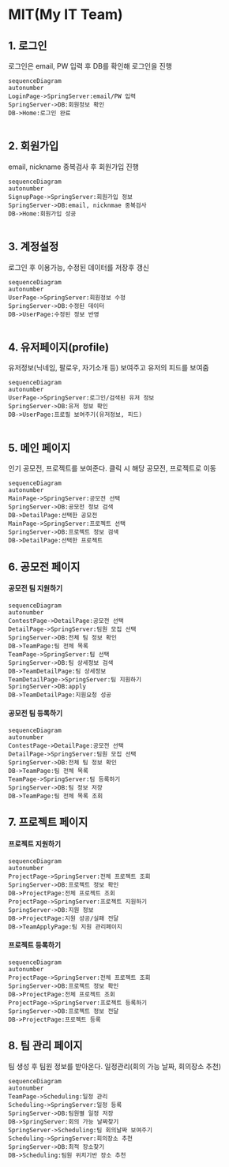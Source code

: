 # MIT(My IT Team)



## 1. 로그인



로그인은 email, PW 입력 후 DB를 확인해 로그인을 진행

```mermaid
sequenceDiagram
autonumber
LoginPage->SpringServer:email/PW 입력
SpringServer->DB:회원정보 확인
DB->Home:로그인 완료


```

## 2. 회원가입

email, nickname 중복검사 후 회원가입 진행

```mermaid
sequenceDiagram
autonumber
SignupPage->SpringServer:회원가입 정보
SpringServer->DB:email, nicknmae 중복검사
DB->Home:회원가입 성공


```

## 3. 계정설정

로그인 후 이용가능, 수정된 데이터를 저장후 갱신

```mermaid
sequenceDiagram
autonumber
UserPage->SpringServer:회원정보 수정
SpringServer->DB:수정된 데이터
DB->UserPage:수정된 정보 반영


```

## 4. 유저페이지(profile)

유저정보(닉네임, 팔로우, 자기소개 등) 보여주고 유저의 피드를 보여줌

```mermaid
sequenceDiagram
autonumber
UserPage->SpringServer:로그인/검색된 유저 정보
SpringServer->DB:유저 정보 확인
DB->UserPage:프로필 보여주기(유저정보, 피드)


```

## 5. 메인 페이지

인기 공모전, 프로젝트를 보여준다. 클릭 시 해당 공모전, 프로젝트로 이동

```mermaid
sequenceDiagram
autonumber
MainPage->SpringServer:공모전 선택
SpringServer->DB:공모전 정보 검색
DB->DetailPage:선택한 공모전
MainPage->SpringServer:프로젝트 선택
SpringServer->DB:프로젝트 정보 검색
DB->DetailPage:선택한 프로젝트
```

## 6. 공모전 페이지

#### 공모전 팀 지원하기

```mermaid
sequenceDiagram
autonumber
ContestPage->DetailPage:공모전 선택
DetailPage->SpringServer:팀원 모집 선택
SpringServer->DB:전체 팀 정보 확인
DB->TeamPage:팀 전체 목록
TeamPage->SpringServer:팀 선택
SpringServer->DB:팀 상세정보 검색
DB->TeamDetailPage:팀 상세정보
TeamDetailPage->SpringServer:팀 지원하기
SpringServer->DB:apply
DB->TeamDetailPage:지원요청 성공
```

#### 공모전 팀 등록하기

```mermaid
sequenceDiagram
autonumber
ContestPage->DetailPage:공모전 선택
DetailPage->SpringServer:팀원 모집 선택
SpringServer->DB:전체 팀 정보 확인
DB->TeamPage:팀 전체 목록
TeamPage->SpringServer:팀 등록하기
SpringServer->DB:팀 정보 저장
DB->TeamPage:팀 전체 목록 조회
```

## 7. 프로젝트 페이지

#### 프로젝트 지원하기

```mermaid
sequenceDiagram
autonumber
ProjectPage->SpringServer:전체 프로젝트 조회
SpringServer->DB:프로젝트 정보 확인
DB->ProjectPage:전체 프로젝트 조회
ProjectPage->SpringServer:프로젝트 지원하기
SpringServer->DB:지원 정보
DB->ProjectPage:지원 성공/실패 전달
DB->TeamApplyPage:팀 지원 관리페이지
```

#### 프로젝트 등록하기

```mermaid
sequenceDiagram
autonumber
ProjectPage->SpringServer:전체 프로젝트 조회
SpringServer->DB:프로젝트 정보 확인
DB->ProjectPage:전체 프로젝트 조회
ProjectPage->SpringServer:프로젝트 등록하기
SpringServer->DB:프로젝트 정보 전달
DB->ProjectPage:프로젝트 등록 
```

## 8. 팀 관리 페이지

팀 생성 후 팀원 정보를 받아온다. 일정관리(회의 가능 날짜, 회의장소 추천)

```mermaid
sequenceDiagram
autonumber
TeamPage->Scheduling:일정 관리
Scheduling->SpringServer:일정 등록
SpringServer->DB:팀원별 일정 저장
DB->SpringServer:회의 가능 날짜찾기
SpringServer->Scheduling:팀 회의날짜 보여주기
Scheduling->SpringServer:회의장소 추천
SpringServer->DB:최적 장소찾기
DB->Scheduling:팀원 위치기반 장소 추천

```
